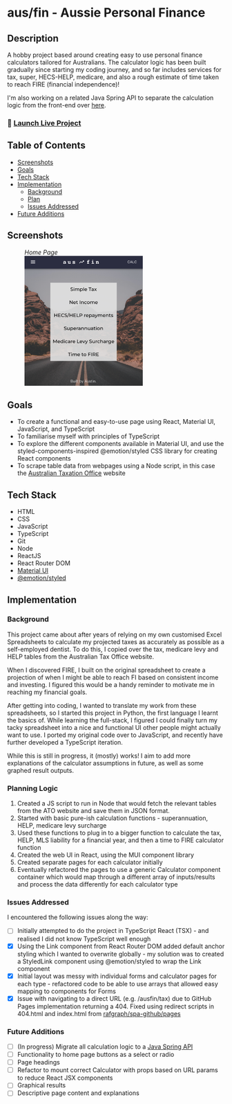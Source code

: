 # aus/fin - Aussie Personal Finance

## Description

A hobby project based around creating easy to use personal finance calculators tailored for Australians. The calculator logic has been built gradually since starting my coding journey, and so far includes services for tax, super, HECS-HELP, medicare, and also a rough estimate of time taken to reach FIRE (financial independence)!

I'm also working on a related Java Spring API to separate the calculation logic from the front-end over [here](https://github.com/austnly/ausfin-api).

### 🚀 [Launch Live Project](https://www.astnly.com/ausfin)

## Table of Contents

-   [Screenshots](#screenshots)
-   [Goals](#goals)
-   [Tech Stack](#tech-stack)
-   [Implementation](#implementation)
    -   [Background](#background)
    -   [Plan](#planning-logic)
    -   [Issues Addressed](#issues-addressed)
-   [Future Additions](#future-additions)

## Screenshots

<figure>
<figcaption><i>Home Page</i></figcaption>
<img src="./screenshots/thumbnail.png" height="300px" alt="Home Page" />
</figure>

## Goals

-   To create a functional and easy-to-use page using React, Material UI, JavaScript, and TypeScript
-   To familiarise myself with principles of TypeScript
-   To explore the different components available in Material UI, and use the styled-components-inspired @emotion/styled CSS library for creating React components
-   To scrape table data from webpages using a Node script, in this case the [Australian Taxation Office](https://www.ato.gov.au/rates/individual-income-tax-rates/) website

## Tech Stack

-   HTML
-   CSS
-   JavaScript
-   TypeScript
-   Git
-   Node
-   ReactJS
-   React Router DOM
-   [Material UI](https://mui.com/)
-   [@emotion/styled](https://emotion.sh/docs/styled)

## Implementation

### Background

This project came about after years of relying on my own customised Excel Spreadsheets to calculate my projected taxes as accurately as possible as a self-employed dentist. To do this, I copied over the tax, medicare levy and HELP tables from the Australian Tax Office website.

When I discovered FIRE, I built on the original spreadsheet to create a projection of when I might be able to reach FI based on consistent income and investing. I figured this would be a handy reminder to motivate me in reaching my financial goals.

After getting into coding, I wanted to translate my work from these spreadsheets, so I started this project in Python, the first language I learnt the basics of. While learning the full-stack, I figured I could finally turn my tacky spreadsheet into a nice and functional UI other people might actually want to use. I ported my original code over to JavaScript, and recently have further developed a TypeScript iteration.

While this is still in progress, it (mostly) works! I aim to add more explanations of the calculator assumptions in future, as well as some graphed result outputs.

### Planning Logic

1. Created a JS script to run in Node that would fetch the relevant tables from the ATO website and save them in JSON format.
1. Started with basic pure-ish calculation functions - superannuation, HELP, medicare levy surcharge
1. Used these functions to plug in to a bigger function to calculate the tax, HELP, MLS liability for a financial year, and then a time to FIRE calculator function
1. Created the web UI in React, using the MUI component library
1. Created separate pages for each calculator initially
1. Eventually refactored the pages to use a generic Calculator component container which would map through a different array of inputs/results and process the data differently for each calculator type

### Issues Addressed

I encountered the following issues along the way:

-   [ ] Initially attempted to do the project in TypeScript React (TSX) - and realised I did not know TypeScript well enough
-   [x] Using the Link component from React Router DOM added default anchor styling which I wanted to overwrite globally - my solution was to created a StyledLink component using @emotion/styled to wrap the Link component
-   [x] Initial layout was messy with individual forms and calculator pages for each type - refactored code to be able to use arrays that allowed easy mapping to components for Forms
-   [x] Issue with navigating to a direct URL (e.g. /ausfin/tax) due to GitHub Pages implementation returning a 404. Fixed using redirect scripts in 404.html and index.html from [rafgraph/spa-github/pages](https://github.com/rafgraph/spa-github-pages)

### Future Additions

-   [ ] (In progress) Migrate all calculation logic to a [Java Spring API](https://github.com/austnly/ausfin-api)
-   [ ] Functionality to home page buttons as a select or radio
-   [ ] Page headings
-   [ ] Refactor to mount correct Calculator with props based on URL params to reduce React JSX components
-   [ ] Graphical results
-   [ ] Descriptive page content and explanations
